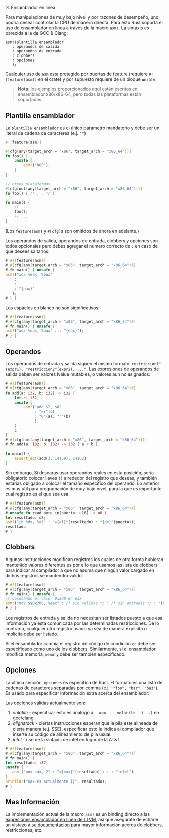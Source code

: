 % Ensamblador en linea

Para manipulaciones de muy bajo nivel y por razones de desempeño, uno podría desear controlar la CPU de manera directa. Para esto Rust soporta el uso de ensamblador en linea a través de la macro `asm!`. La sintaxis es parecida a la de GCC & Clang:

```ignore
asm!(plantilla ensamblador
   : operandos de salida
   : operandos de entrada
   : clobbers
   : opciones
   );
```

Cualquier uso de `asm` esta protegido por puertas de feature (requiere `#![feature(asm)]` en el crate) y por supuesto requiere de un bloque `unsafe`.

> **Nota**: los ejemplos proporcionados aquí están escritos en ensamblador x86/x86-64, pero
> todas las plataformas están soportadas.

## Plantilla ensamblador

La `plantilla ensamblador` es el único parámetro mandatorio y debe ser un literal de cadena de caracteres (e.j. `""`)

```rust
#![feature(asm)]

#[cfg(any(target_arch = "x86", target_arch = "x86_64"))]
fn foo() {
    unsafe {
        asm!("NOP");
    }
}

// otras plataformas
#[cfg(not(any(target_arch = "x86", target_arch = "x86_64")))]
fn foo() { /* ... */ }

fn main() {
    // ...
    foo();
    // ...
}
```

(Los `feature(asm)` y `#[cfg]`s son omitidos de ahora en adelante.)

Los operandos de salida, operandos de entrada, clobbers y opciones son todos opcionales pero debes agregar el numero correcto de `:` en caso de que desees saltarlos:

```rust
# #![feature(asm)]
# #[cfg(any(target_arch = "x86", target_arch = "x86_64"))]
# fn main() { unsafe {
asm!("xor %eax, %eax"
    :
    :
    : "{eax}"
   );
# } }
```

Los espacios en blanco no son significativos:

```rust
# #![feature(asm)]
# #[cfg(any(target_arch = "x86", target_arch = "x86_64"))]
# fn main() { unsafe {
asm!("xor %eax, %eax" ::: "{eax}");
# } }
```

## Operandos

Los operandos de entrada y salida siguen el mismo formato: `restriccion1"(expr1), "restriccion2"(expr2), ..."`. Las expresiones de operandos de salida deben ser valores lvalue mutables, o valores aun no asignados:

```rust
# #![feature(asm)]
# #[cfg(any(target_arch = "x86", target_arch = "x86_64"))]
fn add(a: i32, b: i32) -> i32 {
    let c: i32;
    unsafe {
        asm!("add $2, $0"
             : "=r"(c)
             : "0"(a), "r"(b)
             );
    }
    c
}
# #[cfg(not(any(target_arch = "x86", target_arch = "x86_64")))]
# fn add(a: i32, b: i32) -> i32 { a + b }

fn main() {
    assert_eq!(add(3, 14159), 14162)
}
```

Sin embargo, Si desearas usar operandos reales en esta posición, seria obligatorio colocar llaves `{}` alrededor del registro que deseas, y también estarías obligado a colocar el tamaño especifico del operando. Lo anterior es muy util para programación de muy bajo nivel, para la que es importante cual registro es el que sea usa.

```rust
# #![feature(asm)]
# #[cfg(any(target_arch = "x86", target_arch = "x86_64"))]
# unsafe fn read_byte_in(puerto: u16) -> u8 {
let resultado: u8;
asm!("in %dx, %al" : "={al}"(resultado) : "{dx}"(puerto));
resultado
# }
```

## Clobbers

Algunas instrucciones modifican registros los cuales de otra forma hubieran mantenido valores diferentes es por ello que usamos las lista de clobbers para indicar al compilador a que no asuma que ningún valor cargado en dichos registros se mantendrá valido.

```rust
# #![feature(asm)]
# #[cfg(any(target_arch = "x86", target_arch = "x86_64"))]
# fn main() { unsafe {
// Colocando el valor 0x200 en eax
asm!("mov $$0x200, %eax" : /* sin salidas */ : /* sin entradas */ : "{eax}");
# } }
```

Los registros de entrada y salida no necesitan ser listados puesto a que esa información ya esta comunicada por las determinadas restricciones. De lo contrario, cualquier otro registro usado ya sea de manera explicita o implícita debe ser listado.

Si el ensamblador cambia el registro de código de condición `cc` debe ser especificado como uno de los clobbers. Similarmente, si el ensamblador modifica memoria, `memory` debe ser también especificado.

## Opciones

La ultima sección, `opciones` es específica de Rust. El formato es una lista de cadenas de caracteres separadas por comma (e.j: `:"foo", "bar", "baz"`). Es usado para especificar información extra acerca del ensamblador:

Las opciones validas actualmente son:

1. *volatile* - especificar esto es analogo a `__asm__ __volatile__ (...)` en gcc/clang.
2. *alignstack* - ciertas instrucciones esperan que la pila este alineada de cierta manera (e.j. SSE), especificar esto le indica al compilador que inserte su código de alineamiento de pila usual.
3. *intel* - uso de la sintaxis de intel en lugar de la AT&T.

```rust
# #![feature(asm)]
# #[cfg(any(target_arch = "x86", target_arch = "x86_64"))]
# fn main() {
let resultado: i32;
unsafe {
   asm!("mov eax, 2" : "={eax}"(resultado) : : : "intel")
}
println!("eax es actualmente {}", resultado);
# }
```

## Mas Información

La implementación actual de la macro `asm!` es un binding directo a las [expresiones ensamblador en linea de LLVM][llvm-docs], así que asegurate de echarle un vistazo a [su documentación][llvm-docs] para mayor información acerca de clobbers, restricciones, etc.

[llvm-docs]: http://llvm.org/docs/LangRef.html#inline-assembler-expressions
